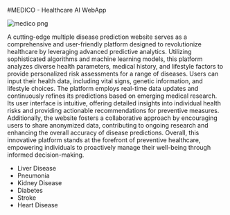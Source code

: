#MEDICO - Healthcare AI WebApp

![medico png](https://github.com/sparklin-78/medico-healthcare/assets/133045204/253d6cb9-b4ee-47cb-a29d-f448de4a4288)

A cutting-edge multiple disease prediction website serves as a comprehensive and user-friendly platform designed to revolutionize healthcare by leveraging advanced predictive analytics. Utilizing sophisticated algorithms and machine learning models, this platform analyzes diverse health parameters, medical history, and lifestyle factors to provide personalized risk assessments for a range of diseases. Users can input their health data, including vital signs, genetic information, and lifestyle choices. The platform employs real-time data updates and continuously refines its predictions based on emerging medical research. Its user interface is intuitive, offering detailed insights into individual health risks and providing actionable recommendations for preventive measures. Additionally, the website fosters a collaborative approach by encouraging users to share anonymized data, contributing to ongoing research and enhancing the overall accuracy of disease predictions. Overall, this innovative platform stands at the forefront of preventive healthcare, empowering individuals to proactively manage their well-being through informed decision-making.


- Liver Disease
- Pneumonia
- Kidney Disease
- Diabetes
- Stroke
- Heart Disease
